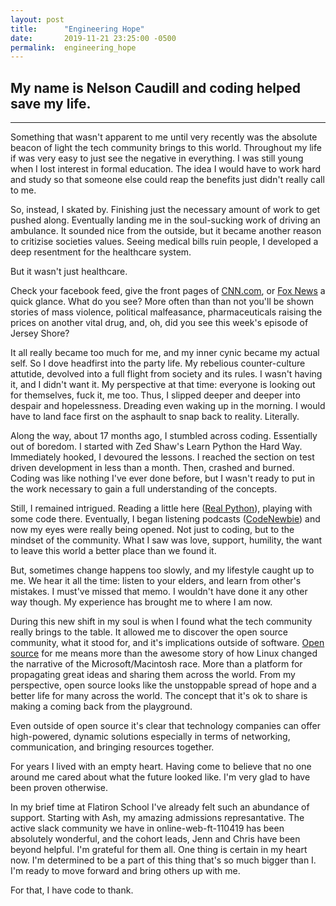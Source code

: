 ```yaml
---
layout: post
title:      "Engineering Hope"
date:       2019-11-21 23:25:00 -0500
permalink:  engineering_hope
---
```



## My name is Nelson Caudill and coding helped save my life. 
___________________________________________________________________________________________________________

Something that wasn't apparent to me until very recently was the absolute beacon of light the tech community brings to this world. Throughout my life if was very easy to just see the negative in everything. I was still young when I lost interest in formal education. The idea I would have to work hard and study so that someone else could reap the benefits just didn't really call to me.

So, instead, I skated by. Finishing just the necessary amount of work to get pushed along. Eventually landing me in the soul-sucking work of driving an ambulance. It sounded nice from the outside, but it became another reason to critizise societies values. Seeing medical bills ruin people, I developed a deep resentment for the healthcare system. 

But it wasn't just healthcare.

Check your facebook feed, give the front pages of [CNN.com](https://www.cnn.com/), or [Fox News](https://www.foxnews.com/) a quick glance. What do you see? More often than than not you'll be shown stories of mass violence, political malfeasance, pharmaceuticals raising the prices on another vital drug, and, oh, did you see this week's episode of Jersey Shore?

It all really became too much for me, and my inner cynic became my actual self. So I dove headfirst into the party life. My rebelious counter-culture attutide, devolved into a full flight from society and its rules. I wasn't having it, and I didn't want it. My perspective at that time: everyone is looking out for themselves, fuck it, me too. Thus, I slipped deeper and deeper into despair and hopelessness. Dreading even waking up in the morning. I would have to land face first on the asphault to snap back to reality. Literally.

Along the way, about 17 months ago, I stumbled across coding. Essentially out of boredom. I started with Zed Shaw's Learn Python the Hard Way. Immediately hooked, I devoured the lessons. I reached the section on test driven development in less than a month. Then, crashed and burned. Coding was like nothing I've ever done before, but I wasn't ready to put in the work necessary to gain a full understanding of the concepts.

Still, I remained intrigued. Reading a little here ([Real Python](https://realpython.com/)), playing with some code there. Eventually, I began listening podcasts ([CodeNewbie](https://www.codenewbie.org/podcast)) and now my eyes were really being opened. Not just to coding, but to the mindset of the community. What I saw was love, support, humility, the want to leave this world a better place than we found it.

But, sometimes change happens too slowly, and my lifestyle caught up to me. We hear it all the time: listen to your elders, and learn from other's mistakes. I must've missed that memo. I wouldn't have done it any other way though. My experience has brought me to where I am now.

During this new shift in my soul is when I found what the tech community really brings to the table. It allowed me to discover the open source community, what it stood for, and it's implications outside of software. [Open source](https://ben.balter.com/2014/01/27/open-collaboration/) for me means more than the awesome story of how Linux changed the narrative of the Microsoft/Macintosh race. More than a platform for propagating great ideas and sharing them across the world. From my perspective, open source looks like the unstoppable spread of hope and a better life for many across the world. The concept that it's ok to share is making a coming back from the playground.

Even outside of open source it's clear that technology companies can offer high-powered, dynamic solutions especially in terms of networking, communication, and bringing resources together.

For years I lived with an empty heart. Having come to believe that no one around me cared about what the future looked like. I'm very glad to have been proven otherwise.

In my brief time at Flatiron School I've already felt such an abundance of support. Starting with Ash, my amazing admissions represantative. The active slack community we have in online-web-ft-110419 has been absolutely wonderful, and the cohort leads, Jenn and Chris have been beyond helpful. I'm grateful for them all. One thing is certain in my heart now. I'm determined to be a part of this thing that's so much bigger than I. I'm ready to move forward and bring others up with me. 

For that, I have code to thank.
